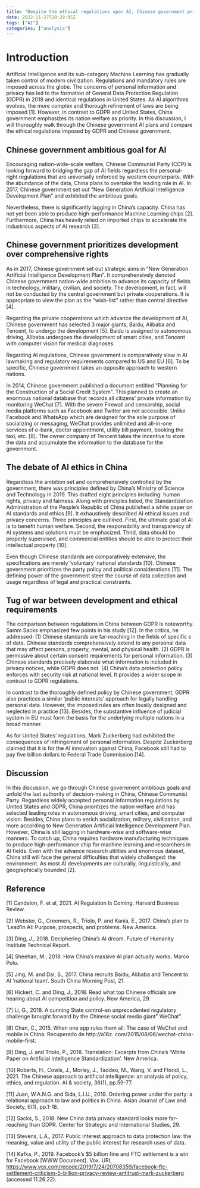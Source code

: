 ```yaml
---
title: "Despite the ethical regulations upon AI, Chinese government prioritize the nation welfare in compared to western counterparts"
date: 2022-11-27T20:29:05Z
tags: ["AI"]
categories: ["analysis"]
---
```


# Introduction 

Artificial Intelligence and its sub-category Machine Learning has gradually taken control of modern civilization. Regulations and mandatory rules are imposed across the globe. The concerns of personal information and privacy has led to the formation of General Data Protection Regulation (GDPR) in 2018 and identical regulations in United States. As AI algorithms evolves, the more complex and thorough refinement of laws are being imposed [1]. However, in contrast to GDPR and United States, China government emphasizes its nation welfare as priority. In this discussion, I will thoroughly walk through the Chinese government AI plans and compare the ethical regulations imposed by GDPR and Chinese government. 

 

## Chinese government ambitious goal for AI 

Encouraging nation-wide-scale welfare, Chinese Communist Party (CCP) is looking forward to bridging the gap of AI fields regardless the personal-right regulations that are universally enforced by western counterparts. With the abundance of the data, China plans to overtake the leading role in AI. In 2017, Chinese government set out “New Generation Artificial Intelligence Development Plan” and exhibited the ambitious goals. 

Nevertheless, there is significantly lagging in China’s capacity. China has not yet been able to produce high-performance Machine Learning chips [2]. Furthermore, China has heavily relied on imported chips to accelerate the industrious aspects of AI research [3]. 

 

## Chinese government prioritizes development over comprehensive rights 

As in 2017, Chinese government set out strategic aims in “New Generation Artificial Intelligence Development Plan”. It comprehensively denoted Chinese government nation-wide ambition to advance its capacity of fields in technology, military, civilian, and society. The development, in fact, will not be conducted by the central government but private cooperations. It is appropriate to view the plan as the “wish-list” rather than central directive [4]. 

Regarding the private cooperations which advance the development of AI, Chinese government has selected 3 major giants, Baidu, Alibaba and Tencent, to undergo the development [5]. Baidu is assigned to autonomous driving, Alibaba undergoes the development of smart cities, and Tencent with computer vision for medical diagnoses.  

Regarding AI regulations, Chinese government is comparatively slow in AI lawmaking and regulatory requirements compared to US and EU [6]. To be specific, Chinese government takes an opposite approach to western nations.  

In 2014, Chinese government published a document entitled "Planning for the Construction of a Social Credit System". This planned to create an enormous national database that records all citizens’ private information by monitoring WeChat [7]. With the severe Firewall and censorship, social media platforms such as Facebook and Twitter are not accessible.  Unlike Facebook and WhatsApp which are designed for the sole purpose of socializing or messaging, WeChat provides unlimited and all-in-one services of e-bank, doctor appointment, utility bill payment, booking the taxi, etc. [8]. The owner company of Tencent takes the incentive to store the data and accumulate the information to the database for the government. 

 

## The debate of AI ethics in China 

Regardless the ambition set and comprehensively controlled by the government, there was principles defined by China’s Ministry of Science and Technology in 2019. This drafted eight principles including: human rights, privacy and fairness. Along with principles listed, the Standardization Administration of the People’s Republic of China published a white paper on AI standards and ethics [9]. It exhaustively described AI ethical issues and privacy concerns. Three principles are outlined. First, the ultimate goal of AI is to benefit human welfare. Second, the responsibility and transparency of AI systems and solutions must be emphasized. Third, data should be properly supervised, and commercial entities should be able to protect their intellectual property [10]. 

Even though Chinese standards are comparatively extensive, the specifications are merely ‘voluntary’ national standards [10]. Chinese government prioritizes the party policy and political considerations [11]. The defining power of the government steer the course of data collection and usage regardless of legal and practical constraints. 

 

## Tug of war between development and ethical requirements 

The comparison between regulations in China between GDPR is noteworthy. Samm Sacks emphasized few points in his study [12]. In the critics, he addressed: (1) Chinese standards are far-reaching in the fields of specific s of data. Chinese standards comprehensively extend to any personal data that may affect persons, property, mental, and physical health. (2) GDPR is permissive about certain consent requirements for personal information. (3) Chinese standards precisely elaborate what information is included in privacy notices, while GDPR does not. (4) China’s data protection policy enforces with security risk at national level. It provides a wider scope in contrast to GDPR regulations.  

In contrast to the thoroughly defined policy by Chinese government, GDPR also practices a similar ‘public interests’ approach for legally handling personal data. However, the imposed rules are often lousily designed and neglected in practice [13]. Besides, the substantive influence of judicial system in EU must form the basis for the underlying multiple nations in a broad manner.  

As for United States’ regulations, Mark Zuckerberg had exhibited the consequences of infringement of personal information. Despite Zuckerberg claimed that it is for the AI innovation against China, Facebook still had to pay five billion dollars to Federal Trade Commission [14].  

 

## Discussion 

In this discussion, we go through Chinese government ambitious goals and unfold the last authority of decision-making in China, Chinese Communist Party. Regardless widely accepted personal information regulations by United States and GDPR, China prioritizes the nation welfare and has selected leading roles in autonomous driving, smart cities, and computer vision. Besides, China plans to enrich socialization, military, civilization, and more according to New Generation Artificial Intelligence Development Plan. However, China is still lagging in hardware-wise and software-wise manners. To catch up, China requires hardware manufacturing techniques to produce high-performance chip for machine learning and researchers in AI fields. Even with the advance research utilities and enormous dataset, China still will face the general difficulties that widely challenged: the environment. As most AI developments are culturally, linguistically, and geographically bounded [2]. 

 
## Reference 
 

[1]     Candelon, F. et al, 2021. AI Regulation Is Coming. Harvard Business Review. 

[2]     Webster, G., Creemers, R., Triolo, P. and Kania, E., 2017. China’s plan to ‘Lead’in AI: Purpose, prospects, and problems. New America. 

[3]     Ding, J., 2018. Deciphering China’s AI dream. Future of Humanity Institute Technical Report. 

[4]     Sheehan, M., 2018. How China’s massive AI plan actually works. Marco Polo. 

[5]     Jing, M. and Dai, S., 2017. China recruits Baidu, Alibaba and Tencent to AI ‘national team’. South China Morning Post, 21. 

[6]     Hickert, C. and Ding, J., 2018. Read what top Chinese officials are hearing about AI competition and policy. New America, 29. 

[7]     Li, G., 2018. A cunning State control–an unprecedented regulatory challenge brought forward by the Chinese social media giant" WeChat". 

[8]     Chan, C., 2015. When one app rules them all: The case of WeChat and mobile in China. Recuperado de http://a16z. com/2015/08/06/wechat-china-mobile-first. 

[9]	Ding, J. and Triolo, P., 2018. Translation: Excerpts from China’s ‘White Paper on Artificial Intelligence Standardization’. New America. 

[10]   Roberts, H., Cowls, J., Morley, J., Taddeo, M., Wang, V. and Floridi, L., 2021. The Chinese approach to artificial intelligence: an analysis of policy, ethics, and regulation. AI & society, 36(1), pp.59-77. 

[11]   Juan, W.A.N.G. and Sida, L.I.U., 2019. Ordering power under the party: a relational approach to law and politics in China. Asian Journal of Law and Society, 6(1), pp.1-18. 

[12]   Sacks, S., 2018. New China data privacy standard looks more far-reaching than GDPR. Center for Strategic and International Studies, 29. 

[13]   Stevens, L.A., 2017. Public interest approach to data protection law:  the meaning, value and utility of the public interest for research uses of data. 

[14]   Kafka, P., 2019. Facebook’s $5 billion fine and FTC settlement is a win for Facebook [WWW Document]. Vox. URL https://www.vox.com/recode/2019/7/24/20708359/facebook-ftc-settlement-criticism-5-billion-privacy-review-antitrust-mark-zuckerberg (accessed 11.26.22). 

